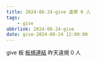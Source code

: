 ```yaml
---
title: 2024-08-24-give 違規 0 人
tags:
    - give
abbrlink: 2024-08-24-give
date: give-2024-08-24 12:00:00
---
```

give 板 [板規連結](https://www.ptt.cc/bbs/give/M.1612495900.A.C32.html)
昨天違規 0 人
